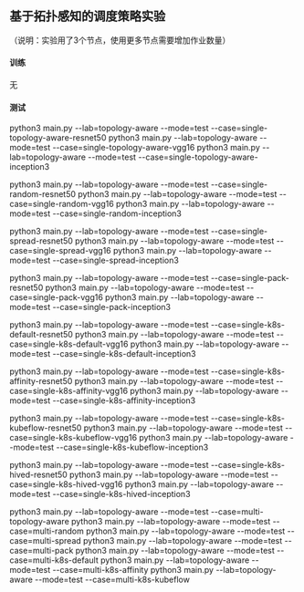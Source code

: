 ## 基于拓扑感知的调度策略实验

（说明：实验用了3个节点，使用更多节点需要增加作业数量）

#### 训练
无

#### 测试
python3 main.py --lab=topology-aware --mode=test --case=single-topology-aware-resnet50
python3 main.py --lab=topology-aware --mode=test --case=single-topology-aware-vgg16
python3 main.py --lab=topology-aware --mode=test --case=single-topology-aware-inception3

python3 main.py --lab=topology-aware --mode=test --case=single-random-resnet50
python3 main.py --lab=topology-aware --mode=test --case=single-random-vgg16
python3 main.py --lab=topology-aware --mode=test --case=single-random-inception3

python3 main.py --lab=topology-aware --mode=test --case=single-spread-resnet50
python3 main.py --lab=topology-aware --mode=test --case=single-spread-vgg16
python3 main.py --lab=topology-aware --mode=test --case=single-spread-inception3

python3 main.py --lab=topology-aware --mode=test --case=single-pack-resnet50
python3 main.py --lab=topology-aware --mode=test --case=single-pack-vgg16
python3 main.py --lab=topology-aware --mode=test --case=single-pack-inception3

python3 main.py --lab=topology-aware --mode=test --case=single-k8s-default-resnet50
python3 main.py --lab=topology-aware --mode=test --case=single-k8s-default-vgg16
python3 main.py --lab=topology-aware --mode=test --case=single-k8s-default-inception3

python3 main.py --lab=topology-aware --mode=test --case=single-k8s-affinity-resnet50
python3 main.py --lab=topology-aware --mode=test --case=single-k8s-affinity-vgg16
python3 main.py --lab=topology-aware --mode=test --case=single-k8s-affinity-inception3

python3 main.py --lab=topology-aware --mode=test --case=single-k8s-kubeflow-resnet50
python3 main.py --lab=topology-aware --mode=test --case=single-k8s-kubeflow-vgg16
python3 main.py --lab=topology-aware --mode=test --case=single-k8s-kubeflow-inception3

python3 main.py --lab=topology-aware --mode=test --case=single-k8s-hived-resnet50
python3 main.py --lab=topology-aware --mode=test --case=single-k8s-hived-vgg16
python3 main.py --lab=topology-aware --mode=test --case=single-k8s-hived-inception3

python3 main.py --lab=topology-aware --mode=test --case=multi-topology-aware
python3 main.py --lab=topology-aware --mode=test --case=multi-random
python3 main.py --lab=topology-aware --mode=test --case=multi-spread
python3 main.py --lab=topology-aware --mode=test --case=multi-pack
python3 main.py --lab=topology-aware --mode=test --case=multi-k8s-default
python3 main.py --lab=topology-aware --mode=test --case=multi-k8s-affinity
python3 main.py --lab=topology-aware --mode=test --case=multi-k8s-kubeflow
